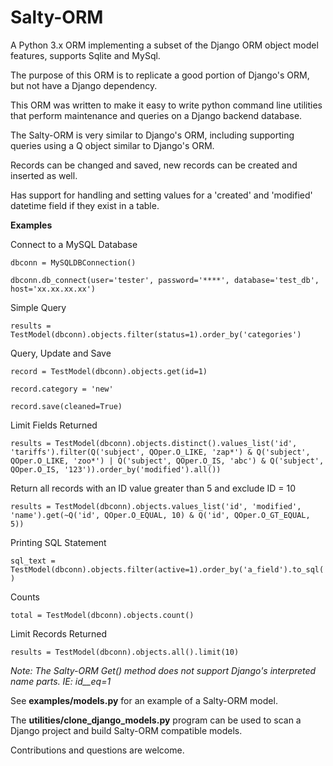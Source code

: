 # Salty-ORM
A Python 3.x ORM implementing a subset of the Django ORM object model features, supports Sqlite and MySql.

The purpose of this ORM is to replicate a good portion of Django's ORM, but not have a Django dependency.

This ORM was written to make it easy to write python command line utilities that perform maintenance and queries on a Django backend database.

The Salty-ORM is very similar to Django's ORM, including supporting queries using a Q object similar to Django's ORM.

Records can be changed and saved, new records can be created and inserted as well.

Has support for handling and setting values for a 'created' and 'modified' datetime field if they exist in a table.

**Examples**

Connect to a MySQL Database

`dbconn = MySQLDBConnection()`

`dbconn.db_connect(user='tester', password='****', database='test_db', host='xx.xx.xx.xx')`

Simple Query

`results = TestModel(dbconn).objects.filter(status=1).order_by('categories')`

Query, Update and Save

`record = TestModel(dbconn).objects.get(id=1)`

`record.category = 'new'`

`record.save(cleaned=True)`

Limit Fields Returned

`results = TestModel(dbconn).objects.distinct().values_list('id', 'tariffs').filter(Q('subject', QOper.O_LIKE, 'zap*') & Q('subject', QOper.O_LIKE, 'zoo*') | Q('subject', QOper.O_IS, 'abc') & Q('subject', QOper.O_IS, '123')).order_by('modified').all())`

Return all records with an ID value greater than 5 and exclude ID = 10

`results = TestModel(dbconn).objects.values_list('id', 'modified', 'name').get(~Q('id', QOper.O_EQUAL, 10) & Q('id', QOper.O_GT_EQUAL, 5))`

Printing SQL Statement

`sql_text = TestModel(dbconn).objects.filter(active=1).order_by('a_field').to_sql()`

Counts

`total = TestModel(dbconn).objects.count()`

Limit Records Returned
 
`results = TestModel(dbconn).objects.all().limit(10)`

*Note: The Salty-ORM Get() method does not support Django's interpreted name parts. IE: id__eq=1*

See **examples/models.py** for an example of a Salty-ORM model. 

The **utilities/clone_django_models.py** program can be used to scan a Django project and build Salty-ORM compatible models. 

Contributions and questions are welcome.
